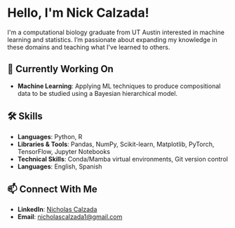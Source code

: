 # Hello, I'm Nick Calzada! 

I'm a computational biology graduate from UT Austin interested in machine learning and statistics. I’m passionate about expanding my knowledge in these domains and teaching what I've learned to others. 

## 🚀 Currently Working On

- **Machine Learning**: Applying ML techniques to produce compositional data to be studied using a Bayesian hierarchical model. 

## 🛠️ Skills

- **Languages**: Python, R 
- **Libraries & Tools**: Pandas, NumPy, Scikit-learn, Matplotlib, PyTorch, TensorFlow, Jupyter Notebooks
- **Technical Skills**: Conda/Mamba virtual environments, Git version control
- **Languages**: English, Spanish

## 📫 Connect With Me

- **LinkedIn**: [Nicholas Calzada](https://www.linkedin.com/in/nicholas-calzada-6622711ab)
- **Email**: [nicholascalzada1@gmail.com](mailto:nicholascalzada1@gmail.com)
